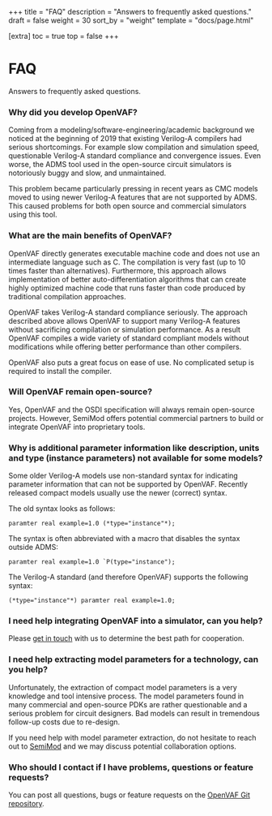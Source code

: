+++
title = "FAQ"
description = "Answers to frequently asked questions."
draft = false
weight = 30
sort_by = "weight"
template = "docs/page.html"

[extra]
toc = true
top = false
+++
# FAQ

Answers to frequently asked questions.

### Why did you develop OpenVAF?

Coming from a modeling/software-engineering/academic background we noticed at the beginning of 2019 that 
existing Verilog-A compilers had serious shortcomings.
For example slow compilation and simulation speed, questionable Verilog-A standard compliance and convergence issues. 
Even worse, the ADMS tool used in the open-source circuit simulators is notoriously buggy and slow, 
and unmaintained.

This problem became particularly pressing in recent years as CMC models moved to using newer Verilog-A features
that are not supported by ADMS.
This caused problems for both open source and commercial simulators using this tool.

### What are the main benefits of OpenVAF?

OpenVAF directly generates executable machine code and does not use an intermediate language such as C.
The compilation is very fast (up to 10 times faster than alternatives).
Furthermore, this approach allows implementation of better auto-differentiation algorithms
that can create highly optimized machine code that runs faster than code produced by traditional compilation approaches.

OpenVAF takes Verilog-A standard compliance seriously.
The approach described above allows OpenVAF to support many Verilog-A features without
sacrificing compilation or simulation performance.
As a result OpenVAF compiles a wide variety of standard compliant models
without modifications while offering better performance than other compilers.

OpenVAF also puts a great focus on ease of use.
No complicated setup is required to install the compiler. 

<!-- If you have problems or questions youc [SemiMod GmbH](https://semimod.de/) 
can directly be contacted, or you can get in touch using the [Git repo](https://github.com/pascalkuthe/OpenVAF). -->

<!--### What are potential future applications?

The open-source silicon movement led by Google will very likely make use of OpenVAF sooner or later, since many models 
used in commercial PDKs cannot be run with the existing Ngspice/Xyce simulators. We hope that the Xyce team will 
integrate our OSDI interface.

We also hope that the modeling community will notice the benefits of using OpenVAF in the coming years and OpenVAF might make it 
into one of the commercial tools. We are available as support for potential cooperation partners. 

We believe that more and more data-driven or hybrid analytical/data driven models will be employed in the semiconductor industry.
This may necessitate the integration of new features to OpenVAF or extending the Verilog-A standard that has not been 
developed further for over a decade.


 ### Why did you license OpenVAF under GPL?

The choice for open-source was clear, since we needed the tool for our own sake and wanted people to 
also benefit. 
Sharing brings nothing but advantages to everyone. 
It enables to locate bugs, improve the tools, but also shows the commercial EDA vendors what is technically possible. -->

### Will OpenVAF remain open-source?

Yes, OpenVAF and the OSDI specification will always remain open-source projects. 
However, SemiMod offers potential commercial partners to build or integrate OpenVAF into proprietary tools. 

### Why is additional parameter information like description, units and type (instance parameters) not available for some models?

Some older Verilog-A models use non-standard syntax for indicating parameter information
that can not be supported by OpenVAF.
Recently released compact models usually use the newer (correct) syntax.

The old syntax looks as follows:

```
paramter real example=1.0 (*type="instance"*);
```

The syntax is often abbreviated with a macro that disables the syntax outside ADMS:

```
paramter real example=1.0 `P(type="instance");
```

The Verilog-A standard (and therefore OpenVAF) supports the following syntax:

```
(*type="instance"*) paramter real example=1.0;
```


### I need help integrating OpenVAF into a simulator, can you help?

Please [get in touch](https://semimod.de/contact/) with us to determine the best path for cooperation. 

### I need help extracting model parameters for a technology, can you help?

Unfortunately, the extraction of compact model parameters is a very knowledge and tool intensive process. 
The model parameters found in many commercial and open-source PDKs are rather questionable and a serious problem 
for circuit designers. 
Bad models can result in tremendous follow-up costs due to re-design.

If you need help with model parameter extraction, do not hesitate to reach out to [SemiMod](https://semimod.de/) and 
we may discuss potential collaboration options.

### Who should I contact if I have problems, questions or feature requests?

You can post all questions, bugs or feature requests on the [OpenVAF Git repository](https://github.com/pascalkuthe/OpenVAF).